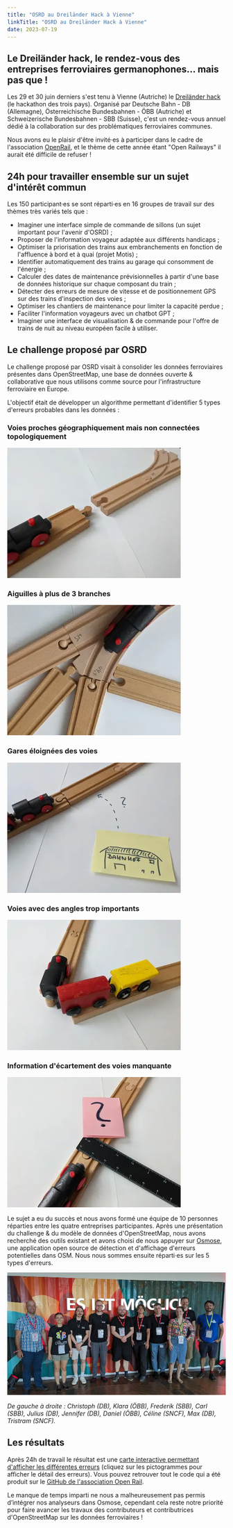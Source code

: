 ```yaml
---
title: "OSRD au Dreiländer Hack à Vienne"
linkTitle: "OSRD au Dreiländer Hack à Vienne"
date: 2023-07-19
---
```


## Le Dreiländer hack, le rendez-vous des entreprises ferroviaires germanophones... mais pas que !

Les 29 et 30 juin derniers s'est tenu à Vienne (Autriche) le [Dreiländer hack](https://bcc.oebb.at/de/das-leisten-wir/innovationen/dreilaenderhack) (le hackathon des trois pays). Organisé par Deutsche Bahn - DB (Allemagne), Österreichische Bundesbahnen - ÖBB (Autriche) et Schweizerische Bundesbahnen - SBB (Suisse), c'est un rendez-vous annuel dédié à la collaboration sur des problématiques ferroviaires communes.

Nous avons eu le plaisir d'être invité·es à participer dans le cadre de l'association [OpenRail](https://openrailassociation.org/), et le thème de cette année étant "Open Railways" il aurait été difficile de refuser !

## 24h pour travailler ensemble sur un sujet d'intérêt commun

Les 150 participant·es se sont réparti·es en 16 groupes de travail sur des thèmes très variés tels que :

- Imaginer une interface simple de commande de sillons (un sujet important pour l'avenir d'OSRD) ;
- Proposer de l'information voyageur adaptée aux différents handicaps ;
- Optimiser la priorisation des trains aux embranchements en fonction de l'affluence à bord et à quai (projet Motis) ;
- Identifier automatiquement des trains au garage qui consomment de l'énergie ;
- Calculer des dates de maintenance prévisionnelles à partir d'une base de données historique sur chaque composant du train ;
- Détecter des erreurs de mesure de vitesse et de positionnement GPS sur des trains d'inspection des voies ;
- Optimiser les chantiers de maintenance pour limiter la capacité perdue ;
- Faciliter l'information voyageurs avec un chatbot GPT ;
- Imaginer une interface de visualisation & de commande pour l'offre de trains de nuit au niveau européen facile à utiliser.

## Le challenge proposé par OSRD

Le challenge proposé par OSRD visait à consolider les données ferroviaires présentes dans OpenStreetMap, une base de données ouverte & collaborative que nous utilisons comme source pour l'infrastructure ferroviaire en Europe.

L'objectif était de développer un algorithme permettant d'identifier 5 types d'erreurs probables dans les données :

### Voies proches géographiquement mais non connectées topologiquement

<img src="illustrate-disconnected.webp" alt="Un train jouet où les voies en bois sont séparées par un espace"/>

### Aiguilles à plus de 3 branches

<img src="illustrate-switches.webp" alt="Un train où une voie supplémentaire a été ajoutée à une aiguille"/>

### Gares éloignées des voies

<img src="illustrate-stations.webp" alt="Un train jouet sur des rails en bois et une gare dessinée sur un post-it. Un point d'interrogation est dessiné entre les deux."/>

### Voies avec des angles trop importants

<img src="illustrate-angles.webp" alt="Un train jouet où les voies en bois forment un angle à 60°"/>

### Information d'écartement des voies manquante

<img src="illustrate-gauge.webp" alt="Un train jouet en bois. Une règle à mesurer est posée sur les voies, avec un post-it avec un point d'interrogation."/>

Le sujet a eu du succès et nous avons formé une équipe de 10 personnes réparties entre les quatre entreprises participantes. Après une présentation du challenge & du modèle de données d'OpenStreetMap, nous avons recherché des outils existant et avons choisi de nous appuyer sur [Osmose](https://osmose.openstreetmap.fr/), une application open source de détection et d'affichage d'erreurs potentielles dans OSM. Nous nous sommes ensuite réparti·es sur les 5 types d'erreurs.

<img src="team.webp" alt="Les 10 membres de l'équipe posent devant une paroi de container décorée où il est écrit “Es ist möglich.”"/>

_De gauche à droite : Christoph (DB), Klara (ÖBB), Frederik (SBB), Carl (SBB), Julius (DB), Jennifer (DB), Daniel (ÖBB), Céline (SNCF), Max (DB), Tristram (SNCF)._

## Les résultats

Après 24h de travail le résultat est une [carte interactive permettant d'afficher les différentes erreurs](https://openrailassociation.org/FixOurRail-weird-angles/) (cliquez sur les pictogrammes pour afficher le détail des erreurs).
Vous pouvez retrouver tout le code qui a été produit sur le [GitHub de l'association Open Rail](https://github.com/OpenRailAssociation/FixOurRail-simple-solutions).

Le manque de temps imparti ne nous a malheureusement pas permis d’intégrer nos analyseurs dans Osmose, cependant cela reste notre priorité pour faire avancer les travaux des contributeurs et contributrices d'OpenStreetMap sur les données ferroviaires !
